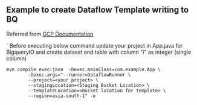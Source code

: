 ## Example to create Dataflow Template writing to BQ

Referred from [GCP Documentation](https://cloud.google.com/dataflow/docs/guides/templates/creating-templates)

` Before executing below command update your project in App.java for BigqueryIO and create dataset and table with column "i" as integer (single column)

```
mvn compile exec:java  -Dexec.mainClass=com.example.App \
        -Dexec.args="--runner=DataflowRunner \
        --project=<your project> \
        --stagingLocation=<Staging Bucket Location> \
        --templateLocation=<Bucket location for template> \
        --region=asia-south-1" -e 
```
